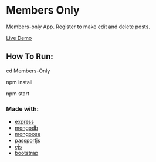 # Members Only

Members-only App. Register to make edit and delete posts.

[Live Demo](https://afternoon-badlands-18209.herokuapp.com/)

## How To Run:

cd Members-Only

npm install

npm start

### Made with:

- [express](https://expressjs.com/)
- [mongodb](https://www.mongodb.com/)
- [mongoose](https://mongoosejs.com/)
- [passportjs](http://www.passportjs.org/)
- [ejs](https://ejs.co/)
- [bootstrap](https://getbootstrap.com/)
